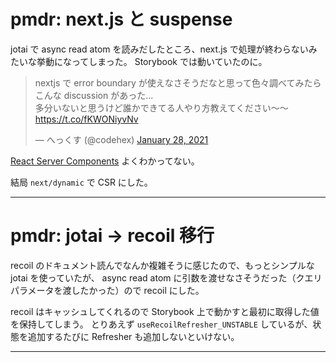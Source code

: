 # pmdr: next.js と suspense

jotai で async read atom を読みだしたところ、next.js で処理が終わらないみたいな挙動になってしまった。
Storybook では動いていたのに。

<blockquote class="twitter-tweet"><p lang="ja" dir="ltr">nextjs で error boundary が使えなさそうだなと思って色々調べてみたらこんな discussion があった...<br>多分いないと思うけど誰かできてる人やり方教えてください〜〜<a href="https://t.co/fKWONiyvNv">https://t.co/fKWONiyvNv</a></p>&mdash; へっくす (@codehex) <a href="https://twitter.com/codehex/status/1354679596910710786?ref_src=twsrc%5Etfw">January 28, 2021</a></blockquote> <script async src="https://platform.twitter.com/widgets.js" charset="utf-8"></script>

[React Server Components](https://nextjs.org/docs/advanced-features/react-18/server-components) よくわかってない。

結局 `next/dynamic` で CSR にした。

---

# pmdr: jotai → recoil 移行

recoil のドキュメント読んでなんか複雑そうに感じたので、もっとシンプルな jotai を使っていたが、
async read atom に引数を渡せなさそうだった（クエリパラメータを渡したかった）ので recoil にした。

recoil はキャッシュしてくれるので Storybook 上で動かすと最初に取得した値を保持してしまう。
とりあえず `useRecoilRefresher_UNSTABLE` しているが、状態を追加するたびに Refresher も追加しないといけない。

---
